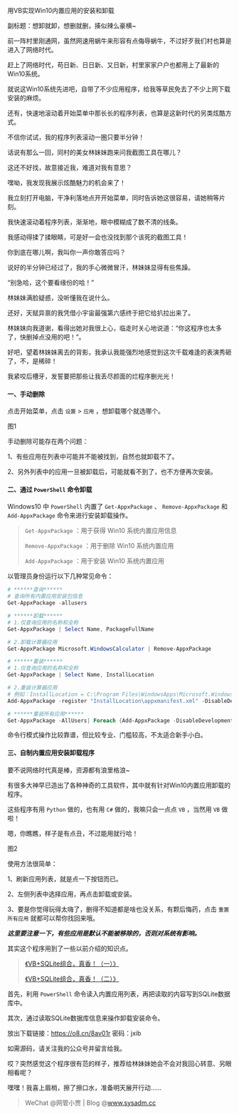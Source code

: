 用VB实现Win10内置应用的安装和卸载

副标题：想卸就卸，想删就删，揍似辣么豪横~



前一阵村里刚通网，虽然网速用蜗牛来形容有点侮辱蜗牛，不过好歹我们村也算是进入了网络时代。

赶上了网络时代，苟日新、日日新、又日新，村里家家户户也都用上了最新的Win10系统。

就说这Win10系统先进吧，自带了不少应用程序，给我等草民免去了不少上网下载安装的麻烦。

还有，快速地滚动着开始菜单中那长长的程序列表，也算是这新时代的另类炫酷方式。

不信你试试，我的程序列表滚动一圈只要半分钟！



话说有那么一回，同村的美女林妹妹跑来问我截图工具在哪儿？

这还不好找，故意接近我，难道对我有意思？

嘿呦，我发现我展示炫酷魅力的机会来了！

我立刻打开电脑，干净利落地点开开始菜单，同时告诉她这很容易，请她稍等片刻。

我快速滚动着程序列表，渐渐地，眼中模糊成了数不清的线条。

我感动得揉了揉眼睛，可是好一会也没找到那个该死的截图工具！

你到底在哪儿啊，我叫你一声你敢答应吗？

说好的半分钟已经过了，我的手心微微冒汗，林妹妹显得有些焦躁。

“别急哈，这个要看缘份的哈！”

林妹妹满脸疑惑，没听懂我在说什么。

还好，天赋异禀的我凭借小宇宙最强第六感终于把它给扒拉出来了。

林妹妹向我道谢，看得出她对我很上心，临走时关心地说道：“你这程序也太多了，快删掉点没用的吧！”。

好吧，望着林妹妹离去的背影，我承认我能强烈地感觉到这次千载难逢的表演秀砸了，不，是稀碎！

我紧咬后槽牙，发誓要把那些让我丢尽颜面的烂程序删光光！



#### 一、手动删除

点击开始菜单，点击 `设置` > `应用` ，想卸载哪个就选哪个。

图1

手动删除可能存在两个问题：

1、有些应用在列表中可能并不能被找到，自然也就卸载不了。

2、另外列表中的应用一旦被卸载后，可能就看不到了，也不方便再次安装。



#### 二、通过 `PowerShell` 命令卸载

Windows10 中 `PowerShell` 内置了 `Get-AppxPackage` 、 `Remove-AppxPackage` 和 `Add-AppxPackage` 命令来进行安装卸载操作。

> `Get-AppxPackage` ：用于获得 Win10 系统内置应用信息
>
> `Remove-AppxPackage` ：用于删除 Win10 系统内置应用
>
> `Add-AppxPackage` ：用于安装 Win10 系统内置应用



以管理员身份运行以下几种常见命令：

```powershell
# ******查询******
# 查询所有内置应用安装包信息
Get-AppxPackage -allusers

# ******卸载******
# 1.仅查询应用的名称和全称
Get-AppxPackage | Select Name, PackageFullName

# 2.卸载计算器应用
Get-AppxPackage Microsoft.WindowsCalculator | Remove-AppxPackage

# ******重装******
# 1.仅查询应用的名称和全称
Get-AppxPackage | Select Name, InstallLocation

# 2.重装计算器应用
# 例如：InstallLocation = C:\Program Files\WindowsApps\Microsoft.WindowsCalculator_10.1805.1201.0_x64__8wekyb3d8bbwe
Add-AppxPackage -register "InstallLocation\appxmanifest.xml" -DisableDevelopmentMode

# ******重装所有应用******
Get-AppxPackage -AllUsers| Foreach {Add-AppxPackage -DisableDevelopmentMode -Register "$($_.InstallLocation)\AppXManifest.xml"}
```

命令行模式操作比较靠谱，但比较专业、门槛较高，不太适合新手小白。



#### 三、自制内置应用安装卸载程序

要不说网络时代真是棒，资源都有浪里格浪~

有很多大神早已造出了各种神奇的工具软件，其中就有针对Win10内置应用卸载的程序。

这些程序有用 `Python` 做的，也有用 `C#` 做的，我嘛只会一点点 `VB` ，当然用 `VB` 做啦！

嗯，你瞧瞧，样子是有点丑，不过能用就行哈！

图2



使用方法很简单：

1、刷新应用列表，就是点一下按钮而已。

2、左侧列表中选择应用，再点击卸载或安装。

3、要是你觉得玩得太嗨了，删得不知道都是啥也没关系，有颗后悔药，点击 `重置所有应用` 就都可以帮你找回来哦。

***这里要注意一下，有些应用是默认不能被移除的，否则对系统有影响。***



其实这个程序用到了一些以前介绍的知识点。

> [《VB+SQLite组合，真香！（一）》](https://www.sysadm.cc/index.php/vbbiancheng/721-vb-sqlite)
>
> [《VB+SQLite组合，真香！（二）》](https://www.sysadm.cc/index.php/vbbiancheng/723-vb-sqlite-2)

首先，利用 `PowerShell` 命令读入内置应用列表，再把读取的内容写到SQLite数据库中。

其次，通过读取SQLite数据库信息来操作卸载安装命令。



放出下载链接：https://o8.cn/8av01r 密码：jxib

如需源码，请关注我的公众号并留言给我。



哎？突然感觉这个程序很有范的样子，推荐给林妹妹她会不会对我回心转意、另眼相看呢？

嘿嘿！我喜上眉梢，擦了擦口水，准备明天展开行动......



> WeChat @网管小贾 | Blog @www.sysadm.cc

